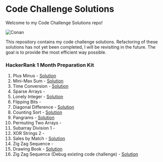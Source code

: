 # Code Challenge Solutions

Welcome to my Code Challenge Solutions repo!

![Conan](https://media.giphy.com/media/3ohzdTEcKJqFZm8swg/giphy.gif?cid=ecf05e479je5dge8b3icy9o5xkgdt8ts53dn414hyydstape&rid=giphy.gif&ct=g)

This repository contains my code challenge solutions. Refactoring of these solutions has not yet been completed, I will be revisiting in the future. The goal is to provide the most efficient way possible.

### HackerRank 1 Month Preparation Kit

1. Plus Minus - [Solution](solutions/plus_minus.py)
2. Mini-Max Sum - [Solution](solutions/mini_max.py)
3. Time Conversion - [Solution](solutions/time_conversion.py)
4. Sparse Arrays - 
5. Lonely Integer - [Solution](solutions/lonely_integer.py)
6. Flipping Bits - 
7. Diagonal Difference - [Solution](solutions/diagonal_difference.py)
8. Counting Sort - [Solution](solutions/counting_sort_1.py)
9. Pangrams - [Solution](solutions/pangrams.py)
10. Permuting Two Arrays - 
11. Subarray Division 1 -
12. XOR Strings 2 - 
13. Sales by Match - [Solution](solutions/sales_by_match.py)
14. Zig Zag Sequence - 
15. Drawing Book - [Solution](solutions/drawing_book.py)
16. Zig Zag Sequence (Debug existing code challenge) - [Solution](solutions/zigzagdebug.py)
